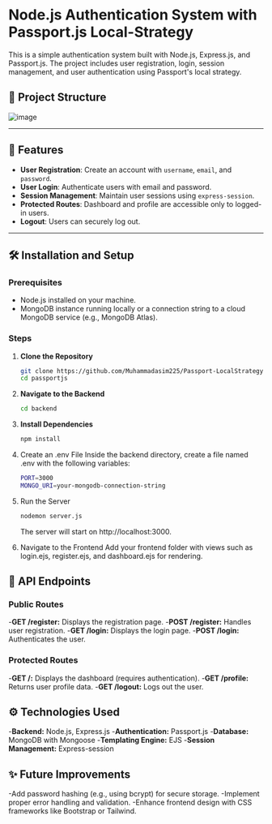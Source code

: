 # Node.js Authentication System with Passport.js Local-Strategy

This is a simple authentication system built with Node.js, Express.js, and Passport.js. The project includes user registration, login, session management, and user authentication using Passport's local strategy.

## 📁 Project Structure

![image](https://github.com/user-attachments/assets/67aca9e1-df66-4149-afc9-3951c47b7909)


---

## 🚀 Features

- **User Registration**: Create an account with `username`, `email`, and `password`.
- **User Login**: Authenticate users with email and password.
- **Session Management**: Maintain user sessions using `express-session`.
- **Protected Routes**: Dashboard and profile are accessible only to logged-in users.
- **Logout**: Users can securely log out.

---

## 🛠️ Installation and Setup

### Prerequisites
- Node.js installed on your machine.
- MongoDB instance running locally or a connection string to a cloud MongoDB service (e.g., MongoDB Atlas).

### Steps

1. **Clone the Repository**
   ```bash
   git clone https://github.com/Muhammadasim225/Passport-LocalStrategy.git
   cd passportjs

2. **Navigate to the Backend**
   ```bash
   cd backend

4. **Install Dependencies**

   ```bash
   npm install

4. Create an .env File Inside the backend directory, create a file named .env with the following variables:

   ```bash
   PORT=3000
   MONGO_URI=your-mongodb-connection-string

5. Run the Server

   ```bash
   nodemon server.js
   ```
   The server will start on http://localhost:3000.

6. Navigate to the Frontend Add your frontend folder with views such as login.ejs, register.ejs, and dashboard.ejs for rendering.


  ## 🧪 API Endpoints
 
   ### Public Routes

   -**GET /register:** Displays the registration page.
   -**POST /register:** Handles user registration.
   -**GET /login:** Displays the login page.
   -**POST /login:** Authenticates the user.

   ### Protected Routes

   -**GET /:** Displays the dashboard (requires authentication).
   -**GET /profile:** Returns user profile data.
   -**GET /logout:** Logs out the user.


  ## ⚙️ Technologies Used

  -**Backend:** Node.js, Express.js
  -**Authentication:** Passport.js
  -**Database:** MongoDB with Mongoose
  -**Templating Engine:** EJS
  -**Session Management:** Express-session

  ## ✨ Future Improvements

  -Add password hashing (e.g., using bcrypt) for secure storage.
  -Implement proper error handling and validation.
  -Enhance frontend design with CSS frameworks like Bootstrap or Tailwind.







 

 

 








   


   


   





